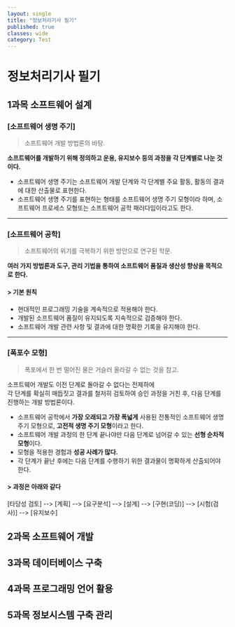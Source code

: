 ```yaml
---
layout: single
title: "정보처리기사 필기"
published: true
classes: wide
category: Test
---
```



# 정보처리기사 필기

## 1과목 소프트웨어 설계

### [소프트웨어 생명 주기]

> 소프트웨어 개발 방법론의 바탕.

**소프트웨어를 개발하기 위해 정의하고 운용, 유지보수 등의 과정을 각 단계별로 나눈 것이다.**

* 소프트웨어 생명 주기는 소프트웨어 개발 단계와 각 단계별 주요 활동, 활동의 결과에 대한 산출물로 표현한다.
* 소프트웨어 생명 주기를 표현하는 형태를 소프트웨어 생명 주기 모형이라 하며, 소프트웨어 프로세스 모형또는 소프트웨어 공학 패러다임이라고도 한다.

---

### [소프트웨어 공학]

> 소프트웨어의 위기를 극복하기 위한 방안으로 연구된 학문.

**여러 가지 방법론과 도구, 관리 기법을 통하여 소프트웨어 품질과 생산성 향상을 목적으로 한다.**

#### > 기본 원칙
* 현대적인 프로그래밍 기술을 계속적으로 적용해야 한다.
* 개발된 소프트웨어 품질이 유지되도록 지속적으로 검증해야 한다.
* 소프트웨어 개발 관련 사항 및 결과에 대한 명확한 기록을 유지해야 한다.

---

### [폭포수 모형]

> 폭포에서 한 번 떨어진 물은 거슬러 올라갈 수 없는 것을 참고.

소프트웨어 개발도 이전 단계로 돌아갈 수 없다는 전제하에    
각 단계를 확실히 매듭짓고 결과를 철저히 검토하여 승인 과정을 거친 후, 다음 단계를 진행하는 개발 방법론이다.

* 소프트웨어 공학에서 **가장 오래되고 가장 폭넓게** 사용된 전통적인 소프트웨어 생명 주기 모형으로, **고전적 생명 주기 모형**이라고 한다.
* 소프트웨어 개발 과정의 한 단계 끝나야만 다음 단계로 넘어갈 수 있는 **선형 순차적 모형**이다.
* 모형을 적용한 경험과 **성공 사례가 많다.**
* 각 단계가 끝난 후에는 다음 단계를 수행하기 위한 결과물이 명확하게 산출되어야 한다.

#### > 과정은 아래와 같다
[타당성 검토] --> [계획] --> [요구분석] --> [설계] --> [구현(코딩)] --> [시험(검사)] --> [유지보수]


## 2과목 소프트웨어 개발
## 3과목 데이터베이스 구축
## 4과목 프로그래밍 언어 활용
## 5과목 정보시스템 구축 관리
